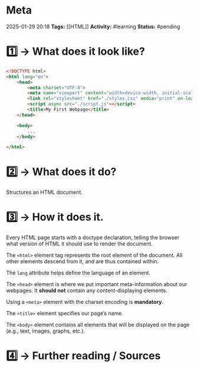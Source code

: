 # Meta
2025-01-29 20:18
**Tags:** [[HTML]]
**Activity:** #learning 
**Status:** #pending  

# 1️⃣ → What does it look like?
```HTML title:example.html
<!DOCTYPE html>
<html lang="en">
	<head>
		<meta charset="UTF-8">
		<meta name="viewport" content="width=device-width, initial-scale=1.0">
		<link rel="stylesheet" href="./styles.css" media="print" on-load="this.media='all'"/>
		<script async src="./script.js"></script>
		<title>My First Webpage</title>
	</head>

	<body>
		...
	</body>

</html>
```

# 2️⃣ → What does it do?
Structures an HTML document.

# 3️⃣ → How it does it.
Every HTML page starts with a doctype declaration, telling the browser what version of HTML it should use to render the document.

The `<html>` element tag represents the root element of the document. All other elements descend from it, and are thus contained within.

The `lang` attribute helps define the language of an element.

The `<head>` element is where we put important meta-information about our webpages. It **should not** contain any content-displaying elements.

Using a `<meta>` element with the charset encoding is **mandatory**.

The `<title>` element specifies our page’s name.

The `<body>` element contains all elements that will be displayed on the page (e.g., text, images, graphs, etc.).

# 4️⃣ → Further reading / Sources
